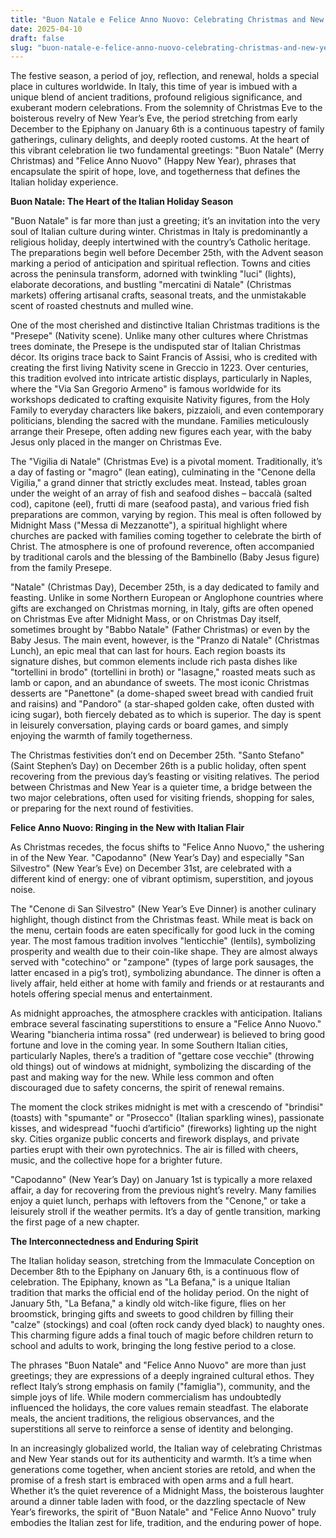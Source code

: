```yaml
---
title: "Buon Natale e Felice Anno Nuovo: Celebrating Christmas and New Year in Italy"
date: 2025-04-10
draft: false
slug: "buon-natale-e-felice-anno-nuovo-celebrating-christmas-and-new-year-in-italy" 
---
```


The festive season, a period of joy, reflection, and renewal, holds a special place in cultures worldwide. In Italy, this time of year is imbued with a unique blend of ancient traditions, profound religious significance, and exuberant modern celebrations. From the solemnity of Christmas Eve to the boisterous revelry of New Year’s Eve, the period stretching from early December to the Epiphany on January 6th is a continuous tapestry of family gatherings, culinary delights, and deeply rooted customs. At the heart of this vibrant celebration lie two fundamental greetings: "Buon Natale" (Merry Christmas) and "Felice Anno Nuovo" (Happy New Year), phrases that encapsulate the spirit of hope, love, and togetherness that defines the Italian holiday experience.

**Buon Natale: The Heart of the Italian Holiday Season**

"Buon Natale" is far more than just a greeting; it’s an invitation into the very soul of Italian culture during winter. Christmas in Italy is predominantly a religious holiday, deeply intertwined with the country’s Catholic heritage. The preparations begin well before December 25th, with the Advent season marking a period of anticipation and spiritual reflection. Towns and cities across the peninsula transform, adorned with twinkling "luci" (lights), elaborate decorations, and bustling "mercatini di Natale" (Christmas markets) offering artisanal crafts, seasonal treats, and the unmistakable scent of roasted chestnuts and mulled wine.

One of the most cherished and distinctive Italian Christmas traditions is the "Presepe" (Nativity scene). Unlike many other cultures where Christmas trees dominate, the Presepe is the undisputed star of Italian Christmas décor. Its origins trace back to Saint Francis of Assisi, who is credited with creating the first living Nativity scene in Greccio in 1223. Over centuries, this tradition evolved into intricate artistic displays, particularly in Naples, where the "Via San Gregorio Armeno" is famous worldwide for its workshops dedicated to crafting exquisite Nativity figures, from the Holy Family to everyday characters like bakers, pizzaioli, and even contemporary politicians, blending the sacred with the mundane. Families meticulously arrange their Presepe, often adding new figures each year, with the baby Jesus only placed in the manger on Christmas Eve.

The "Vigilia di Natale" (Christmas Eve) is a pivotal moment. Traditionally, it’s a day of fasting or "magro" (lean eating), culminating in the "Cenone della Vigilia," a grand dinner that strictly excludes meat. Instead, tables groan under the weight of an array of fish and seafood dishes – baccalà (salted cod), capitone (eel), frutti di mare (seafood pasta), and various fried fish preparations are common, varying by region. This meal is often followed by Midnight Mass ("Messa di Mezzanotte"), a spiritual highlight where churches are packed with families coming together to celebrate the birth of Christ. The atmosphere is one of profound reverence, often accompanied by traditional carols and the blessing of the Bambinello (Baby Jesus figure) from the family Presepe.

"Natale" (Christmas Day), December 25th, is a day dedicated to family and feasting. Unlike in some Northern European or Anglophone countries where gifts are exchanged on Christmas morning, in Italy, gifts are often opened on Christmas Eve after Midnight Mass, or on Christmas Day itself, sometimes brought by "Babbo Natale" (Father Christmas) or even by the Baby Jesus. The main event, however, is the "Pranzo di Natale" (Christmas Lunch), an epic meal that can last for hours. Each region boasts its signature dishes, but common elements include rich pasta dishes like "tortellini in brodo" (tortellini in broth) or "lasagne," roasted meats such as lamb or capon, and an abundance of sweets. The most iconic Christmas desserts are "Panettone" (a dome-shaped sweet bread with candied fruit and raisins) and "Pandoro" (a star-shaped golden cake, often dusted with icing sugar), both fiercely debated as to which is superior. The day is spent in leisurely conversation, playing cards or board games, and simply enjoying the warmth of family togetherness.

The Christmas festivities don’t end on December 25th. "Santo Stefano" (Saint Stephen’s Day) on December 26th is a public holiday, often spent recovering from the previous day’s feasting or visiting relatives. The period between Christmas and New Year is a quieter time, a bridge between the two major celebrations, often used for visiting friends, shopping for sales, or preparing for the next round of festivities.

**Felice Anno Nuovo: Ringing in the New with Italian Flair**

As Christmas recedes, the focus shifts to "Felice Anno Nuovo," the ushering in of the New Year. "Capodanno" (New Year’s Day) and especially "San Silvestro" (New Year’s Eve) on December 31st, are celebrated with a different kind of energy: one of vibrant optimism, superstition, and joyous noise.

The "Cenone di San Silvestro" (New Year’s Eve Dinner) is another culinary highlight, though distinct from the Christmas feast. While meat is back on the menu, certain foods are eaten specifically for good luck in the coming year. The most famous tradition involves "lenticchie" (lentils), symbolizing prosperity and wealth due to their coin-like shape. They are almost always served with "cotechino" or "zampone" (types of large pork sausages, the latter encased in a pig’s trot), symbolizing abundance. The dinner is often a lively affair, held either at home with family and friends or at restaurants and hotels offering special menus and entertainment.

As midnight approaches, the atmosphere crackles with anticipation. Italians embrace several fascinating superstitions to ensure a "Felice Anno Nuovo." Wearing "biancheria intima rossa" (red underwear) is believed to bring good fortune and love in the coming year. In some Southern Italian cities, particularly Naples, there’s a tradition of "gettare cose vecchie" (throwing old things) out of windows at midnight, symbolizing the discarding of the past and making way for the new. While less common and often discouraged due to safety concerns, the spirit of renewal remains.

The moment the clock strikes midnight is met with a crescendo of "brindisi" (toasts) with "spumante" or "Prosecco" (Italian sparkling wines), passionate kisses, and widespread "fuochi d’artificio" (fireworks) lighting up the night sky. Cities organize public concerts and firework displays, and private parties erupt with their own pyrotechnics. The air is filled with cheers, music, and the collective hope for a brighter future.

"Capodanno" (New Year’s Day) on January 1st is typically a more relaxed affair, a day for recovering from the previous night’s revelry. Many families enjoy a quiet lunch, perhaps with leftovers from the "Cenone," or take a leisurely stroll if the weather permits. It’s a day of gentle transition, marking the first page of a new chapter.

**The Interconnectedness and Enduring Spirit**

The Italian holiday season, stretching from the Immaculate Conception on December 8th to the Epiphany on January 6th, is a continuous flow of celebration. The Epiphany, known as "La Befana," is a unique Italian tradition that marks the official end of the holiday period. On the night of January 5th, "La Befana," a kindly old witch-like figure, flies on her broomstick, bringing gifts and sweets to good children by filling their "calze" (stockings) and coal (often rock candy dyed black) to naughty ones. This charming figure adds a final touch of magic before children return to school and adults to work, bringing the long festive period to a close.

The phrases "Buon Natale" and "Felice Anno Nuovo" are more than just greetings; they are expressions of a deeply ingrained cultural ethos. They reflect Italy’s strong emphasis on family ("famiglia"), community, and the simple joys of life. While modern commercialism has undoubtedly influenced the holidays, the core values remain steadfast. The elaborate meals, the ancient traditions, the religious observances, and the superstitions all serve to reinforce a sense of identity and belonging.

In an increasingly globalized world, the Italian way of celebrating Christmas and New Year stands out for its authenticity and warmth. It’s a time when generations come together, when ancient stories are retold, and when the promise of a fresh start is embraced with open arms and a full heart. Whether it’s the quiet reverence of a Midnight Mass, the boisterous laughter around a dinner table laden with food, or the dazzling spectacle of New Year’s fireworks, the spirit of "Buon Natale" and "Felice Anno Nuovo" truly embodies the Italian zest for life, tradition, and the enduring power of hope.